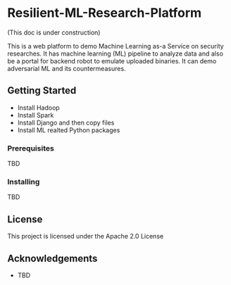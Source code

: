 # Resilient-ML-Research-Platform 
(This doc is under construction)

This is a web platform to demo Machine Learning as-a Service on security researches. 
It has machine learning (ML) pipeline to analyze data and also be a portal for backend robot to emulate uploaded binaries.
It can demo adversarial ML and its countermeasures.

## Getting Started

* Install Hadoop
* Install Spark
* Install Django and then copy files
* Install ML realted Python packages

### Prerequisites

TBD

### Installing

TBD

## License
This project is licensed under the Apache 2.0 License 

## Acknowledgements
* TBD

